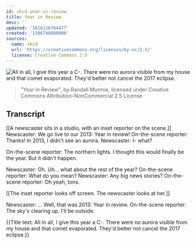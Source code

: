 ```yaml
---
id: xkcd.year-in-review
title: Year in Review
desc: ''
updated: '1616126764477'
created: '1386748800000'
sources:
  name: xkcd
  url: 'https://creativecommons.org/licenses/by-nc/2.5/'
  license: Creative Commons 2.5
---
```

![All in all, I give this year a C-. There were no aurora visible from my house and that comet evaporated. They'd better not cancel the 2017 eclipse.](https://imgs.xkcd.com/comics/year_in_review.png)
> "Year in Review", by Randall Munroe, licensed under Creative Commons Attribution-NonCommercial 2.5 License

## Transcript
[[A newscaster sits in a studio, with an inset reporter on the scene.]]
Newscaster: We go live to our 2013: Year in review!
On-the-scene reporter: Thanks! In 2013, I didn't see an aurora.
Newscaster: I- what?

On-the-scene reporter: The northern lights. I thought this would finally be the year. But it didn't happen. 

Newscaster: Oh. Uh... what about the rest of the year? 
On-the-scene reporter: What do you mean? 
Newscaster: Any big news stories? 
On-the-scene reporter: Oh yeah, tons. 

[[The inset reporter looks off screen. The newscaster looks at her.]]

Newscaster: ... Well, that was 2013: Year in review.
On-the-scene reporter: The sky's clearing up. I'll be outside. 

{{Title text: All in all, I give this year a C-. There were no aurora visible from my house and that comet evaporated. They'd better not cancel the 2017 eclipse.}}
